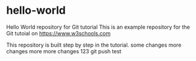 # hello-world
Hello World repository for Git tutorial
This is an example repository for the Git tutoial on https://www.w3schools.com

This repository is built step by step in the tutorial.
some changes
more changes
more more changes
123
git push test